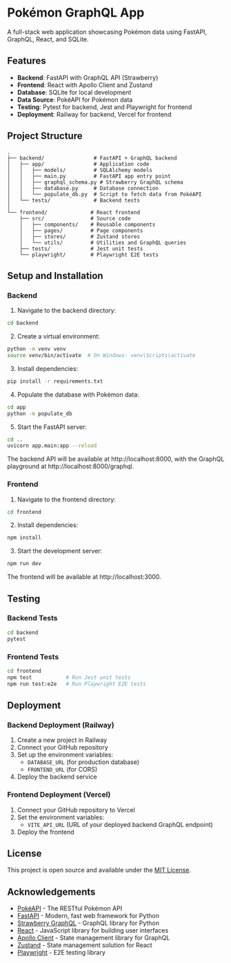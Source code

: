 # Pokémon GraphQL App

A full-stack web application showcasing Pokémon data using FastAPI, GraphQL, React, and SQLite.

## Features

- **Backend**: FastAPI with GraphQL API (Strawberry)
- **Frontend**: React with Apollo Client and Zustand
- **Database**: SQLite for local development
- **Data Source**: PokéAPI for Pokémon data
- **Testing**: Pytest for backend, Jest and Playwright for frontend
- **Deployment**: Railway for backend, Vercel for frontend

## Project Structure

```
.
├── backend/                # FastAPI + GraphQL backend
│   ├── app/                # Application code
│   │   ├── models/         # SQLAlchemy models
│   │   ├── main.py         # FastAPI app entry point
│   │   ├── graphql_schema.py # Strawberry GraphQL schema
│   │   ├── database.py     # Database connection
│   │   └── populate_db.py  # Script to fetch data from PokéAPI
│   └── tests/              # Backend tests
│
└── frontend/              # React frontend
    ├── src/               # Source code
    │   ├── components/    # Reusable components
    │   ├── pages/         # Page components
    │   ├── stores/        # Zustand stores
    │   └── utils/         # Utilities and GraphQL queries
    ├── tests/             # Jest unit tests
    └── playwright/        # Playwright E2E tests
```

## Setup and Installation

### Backend

1. Navigate to the backend directory:
```bash
cd backend
```

2. Create a virtual environment:
```bash
python -m venv venv
source venv/bin/activate  # On Windows: venv\Scripts\activate
```

3. Install dependencies:
```bash
pip install -r requirements.txt
```

4. Populate the database with Pokémon data:
```bash
cd app
python -m populate_db
```

5. Start the FastAPI server:
```bash
cd ..
uvicorn app.main:app --reload
```

The backend API will be available at http://localhost:8000, with the GraphQL playground at http://localhost:8000/graphql.

### Frontend

1. Navigate to the frontend directory:
```bash
cd frontend
```

2. Install dependencies:
```bash
npm install
```

3. Start the development server:
```bash
npm run dev
```

The frontend will be available at http://localhost:3000.

## Testing

### Backend Tests

```bash
cd backend
pytest
```

### Frontend Tests

```bash
cd frontend
npm test           # Run Jest unit tests
npm run test:e2e   # Run Playwright E2E tests
```

## Deployment

### Backend Deployment (Railway)

1. Create a new project in Railway
2. Connect your GitHub repository
3. Set up the environment variables:
   - `DATABASE_URL` (for production database)
   - `FRONTEND_URL` (for CORS)
4. Deploy the backend service

### Frontend Deployment (Vercel)

1. Connect your GitHub repository to Vercel
2. Set the environment variables:
   - `VITE_API_URL` (URL of your deployed backend GraphQL endpoint)
3. Deploy the frontend

## License

This project is open source and available under the [MIT License](LICENSE).

## Acknowledgements

- [PokéAPI](https://pokeapi.co/) - The RESTful Pokémon API
- [FastAPI](https://fastapi.tiangolo.com/) - Modern, fast web framework for Python
- [Strawberry GraphQL](https://strawberry.rocks/) - GraphQL library for Python
- [React](https://reactjs.org/) - JavaScript library for building user interfaces
- [Apollo Client](https://www.apollographql.com/docs/react/) - State management library for GraphQL
- [Zustand](https://github.com/pmndrs/zustand) - State management solution for React
- [Playwright](https://playwright.dev/) - E2E testing library 